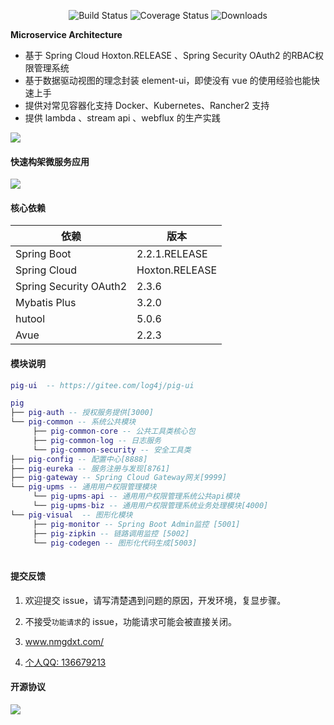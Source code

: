 <p align="center">
  <img src="https://img.shields.io/badge/Avue-2.2-green.svg" alt="Build Status">
  <img src="https://img.shields.io/badge/Spring%20Cloud-Hoxton.RELEASE-blue.svg" alt="Coverage Status">
  <img src="https://img.shields.io/badge/Spring%20Boot-2.2.1.RELEASE-blue.svg" alt="Downloads">
</p>
 
**Microservice Architecture**   
   
- 基于 Spring Cloud Hoxton.RELEASE 、Spring Security OAuth2 的RBAC权限管理系统  
- 基于数据驱动视图的理念封装 element-ui，即使没有 vue 的使用经验也能快速上手  
- 提供对常见容器化支持 Docker、Kubernetes、Rancher2 支持  
- 提供 lambda 、stream api 、webflux 的生产实践   


    
![](https://images.gitee.com/uploads/images/2019/0330/065147_85756aea_410595.png)

#### 快速构架微服务应用  

<img src="https://images.gitee.com/uploads/images/2019/0823/120112_98bb9619_410595.gif"/>  
   
#### 核心依赖 


依赖 | 版本
---|---
Spring Boot |  2.2.1.RELEASE  
Spring Cloud | Hoxton.RELEASE
Spring Security OAuth2 | 2.3.6
Mybatis Plus | 3.2.0
hutool | 5.0.6
Avue | 2.2.3
   


#### 模块说明
```lua
pig-ui  -- https://gitee.com/log4j/pig-ui

pig
├── pig-auth -- 授权服务提供[3000]
└── pig-common -- 系统公共模块 
     ├── pig-common-core -- 公共工具类核心包
     ├── pig-common-log -- 日志服务
     └── pig-common-security -- 安全工具类
├── pig-config -- 配置中心[8888]
├── pig-eureka -- 服务注册与发现[8761]
├── pig-gateway -- Spring Cloud Gateway网关[9999]
└── pig-upms -- 通用用户权限管理模块
     └── pig-upms-api -- 通用用户权限管理系统公共api模块
     └── pig-upms-biz -- 通用用户权限管理系统业务处理模块[4000]
└── pig-visual  -- 图形化模块 
     ├── pig-monitor -- Spring Boot Admin监控 [5001]
     ├── pig-zipkin -- 链路调用监控 [5002]
     └── pig-codegen -- 图形化代码生成[5003]
	 
```
#### 提交反馈

1. 欢迎提交 issue，请写清楚遇到问题的原因，开发环境，复显步骤。

2. 不接受`功能请求`的 issue，功能请求可能会被直接关闭。  

3. <a href="http://www.nmgdxt.com/">www.nmgdxt.com/</a>    

4. <a target="_blank" href="http://wpa.qq.com/msgrd?v=3&uin=136679213&site=qq&menu=yes"> 个人QQ: 136679213</a>

#### 开源协议


![](https://images.gitee.com/uploads/images/2019/0330/065147_e07bc645_410595.png)


